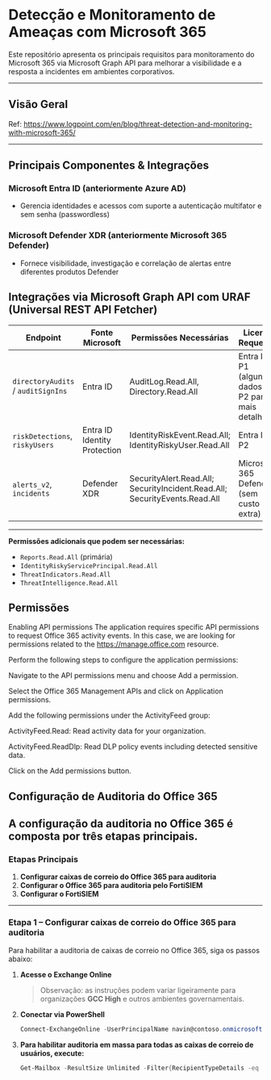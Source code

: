 # Detecção e Monitoramento de Ameaças com Microsoft 365

Este repositório apresenta os principais requisitos para monitoramento do Microsoft 365 via Microsoft Graph API para melhorar a visibilidade e a resposta a incidentes em ambientes corporativos.

---

##  Visão Geral

Ref: https://www.logpoint.com/en/blog/threat-detection-and-monitoring-with-microsoft-365/

---

##  Principais Componentes & Integrações

### Microsoft Entra ID (anteriormente Azure AD)
- Gerencia identidades e acessos com suporte a autenticação multifator e sem senha (passwordless)

### Microsoft Defender XDR (anteriormente Microsoft 365 Defender)
- Fornece visibilidade, investigação e correlação de alertas entre diferentes produtos Defender

##  Integrações via Microsoft Graph API com URAF (Universal REST API Fetcher)



| Endpoint                        | Fonte Microsoft       | Permissões Necessárias                         | Licença Requerida                  |
|---------------------------------|------------------------|------------------------------------------------|------------------------------------|
| `directoryAudits` / `auditSignIns` | Entra ID               | AuditLog.Read.All, Directory.Read.All                              | Entra ID P1 (alguns dados); P2 para mais detalhe  |
| `riskDetections`, `riskyUsers`     | Entra ID Identity Protection | IdentityRiskEvent.Read.All; IdentityRiskyUser.Read.All | Entra ID P2  |
| `alerts_v2`, `incidents`           | Defender XDR           | SecurityAlert.Read.All; SecurityIncident.Read.All;	SecurityEvents.Read.All | Microsoft 365 Defender (sem custo extra) : |

---

**Permissões adicionais que podem ser necessárias:**
- `Reports.Read.All` (primária)
- `IdentityRiskyServicePrincipal.Read.All`
- `ThreatIndicators.Read.All`
- `ThreatIntelligence.Read.All`

##  Permissões

Enabling API permissions
The application requires specific API permissions to request Office 365 activity events. In this case, we are looking for permissions related to the https://manage.office.com resource.

Perform the following steps to configure the application permissions:

Navigate to the API permissions menu and choose Add a permission.

Select the Office 365 Management APIs and click on Application permissions.

Add the following permissions under the ActivityFeed group:

ActivityFeed.Read: Read activity data for your organization.

ActivityFeed.ReadDlp: Read DLP policy events including detected sensitive data.

Click on the Add permissions button.


## Configuração de Auditoria do Office 365

A configuração da auditoria no Office 365 é composta por **três etapas principais**.  
---
### Etapas Principais
1. **Configurar caixas de correio do Office 365 para auditoria**  
2. **Configurar o Office 365 para auditoria pelo FortiSIEM**  
3. **Configurar o FortiSIEM**

---
### Etapa 1 – Configurar caixas de correio do Office 365 para auditoria
Para habilitar a auditoria de caixas de correio no Office 365, siga os passos abaixo:

1. **Acesse o Exchange Online**  
   > Observação: as instruções podem variar ligeiramente para organizações **GCC High** e outros ambientes governamentais.

2. **Conectar via PowerShell**
   ```powershell
   Connect-ExchangeOnline -UserPrincipalName navin@contoso.onmicrosoft.com

3. **Para habilitar auditoria em massa para todas as caixas de correio de usuários, execute:**
   ```powershell
   Get-Mailbox -ResultSize Unlimited -Filter{RecipientTypeDetails -eq "UserMailbox"} | Set-Mailbox -AuditEnabled $true




